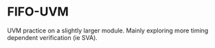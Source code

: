 # FIFO-UVM
UVM practice on a slightly larger module. Mainly exploring more timing dependent verification (ie SVA).
